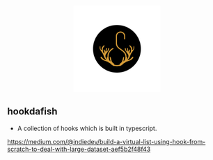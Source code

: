<p align="center">
<img src="./assets/logo.png" width="200">
</p>


## hookdafish

- A collection of hooks which is built in typescript.


https://medium.com/@indiedev/build-a-virtual-list-using-hook-from-scratch-to-deal-with-large-dataset-aef5b2f48f43
